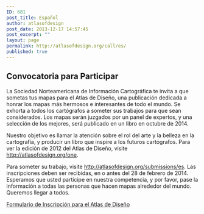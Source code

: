 ```yaml
---
ID: 681
post_title: Español
author: atlasofdesign
post_date: 2013-12-17 14:57:45
post_excerpt: ""
layout: page
permalink: http://atlasofdesign.org/call/es/
published: true
---
```

<h2>Convocatoria para Participar</h2>
La Sociedad Norteamericana de Información Cartográfica te invita a que sometas tus mapas para el Atlas de Diseño, una publicación dedicada a honrar los mapas más hermosos e interesantes de todo el mundo. Se exhorta a todos los cartógrafos a someter sus trabajos para que sean considerados. Los mapas serán juzgados por un panel de expertos, y una selección de los mejores, será publicado en un libro en octubre de 2014.

Nuestro objetivo es llamar la atención sobre el rol del arte y la belleza en la cartografía, y producir un libro que inspire a los futuros cartógrafos. Para ver la edición de 2012 del Atlas de Diseño, visite <a href="http://atlasofdesign.org/one">http://atlasofdesign.org/one</a>.

Para someter su trabajo, visite <a href="http://atlasofdesign.org/submissions/es">http://atlasofdesign.org/submissions/es</a>. Las inscripciones deben ser recibidas, en o antes del 28 de febrero de 2014. Esperamos que usted participe en nuestra competencia, y por favor, pase la información a todas las personas que hacen mapas alrededor del mundo. Queremos llegar a todos.

<a href="http://atlasofdesign.org/submissions/es" class="call-to-action blue">Formulario de Inscripción para el Atlas de Diseño</a>